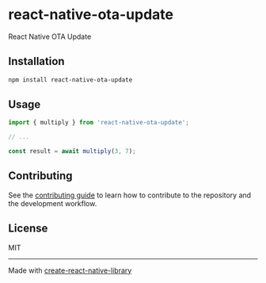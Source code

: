 # react-native-ota-update

React Native OTA Update

## Installation

```sh
npm install react-native-ota-update
```

## Usage

```js
import { multiply } from 'react-native-ota-update';

// ...

const result = await multiply(3, 7);
```

## Contributing

See the [contributing guide](CONTRIBUTING.md) to learn how to contribute to the repository and the development workflow.

## License

MIT

---

Made with [create-react-native-library](https://github.com/callstack/react-native-builder-bob)
